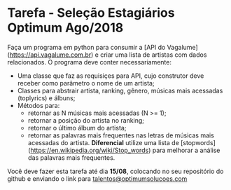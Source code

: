 # Tarefa - Seleção Estagiários Optimum Ago/2018

Faça um programa em python para consumir a [API do Vagalume] (https://api.vagalume.com.br) e criar uma lista de artistas com dados relacionados. O programa deve conter necessariamente:
- Uma classe que faz as requisiçes para API, cujo construtor deve receber como parâmetro o nome de um artista;
- Classes para abstrair artista, ranking, gênero, músicas mais acessadas (toplyrics) e álbuns;
- Métodos para:
  - retornar as N músicas mais acessadas (N >= 1);
  - retornar a posição do artista no ranking;
  - retornar o último álbum do artista;
  - retornar as palavras mais frequentes nas letras de músicas mais acessadas do artista. **Diferencial** utilize uma lista de [stopwords] (https://en.wikipedia.org/wiki/Stop_words) para melhorar a análise das palavras mais frequentes.
  
  
Você deve fazer esta tarefa até dia **15/08**, colocando no seu repositório do github e enviando o link para talentos@optimumsolucoes.com

